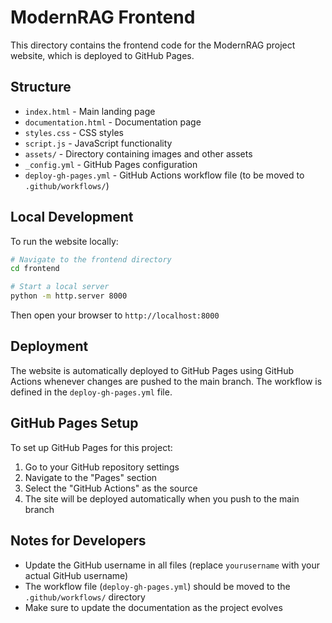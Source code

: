 # ModernRAG Frontend

This directory contains the frontend code for the ModernRAG project website, which is deployed to GitHub Pages.

## Structure

- `index.html` - Main landing page
- `documentation.html` - Documentation page
- `styles.css` - CSS styles
- `script.js` - JavaScript functionality
- `assets/` - Directory containing images and other assets
- `_config.yml` - GitHub Pages configuration
- `deploy-gh-pages.yml` - GitHub Actions workflow file (to be moved to `.github/workflows/`)

## Local Development

To run the website locally:

```bash
# Navigate to the frontend directory
cd frontend

# Start a local server
python -m http.server 8000
```

Then open your browser to `http://localhost:8000`

## Deployment

The website is automatically deployed to GitHub Pages using GitHub Actions whenever changes are pushed to the main branch. The workflow is defined in the `deploy-gh-pages.yml` file.

## GitHub Pages Setup

To set up GitHub Pages for this project:

1. Go to your GitHub repository settings
2. Navigate to the "Pages" section
3. Select the "GitHub Actions" as the source
4. The site will be deployed automatically when you push to the main branch

## Notes for Developers

- Update the GitHub username in all files (replace `yourusername` with your actual GitHub username)
- The workflow file (`deploy-gh-pages.yml`) should be moved to the `.github/workflows/` directory
- Make sure to update the documentation as the project evolves

